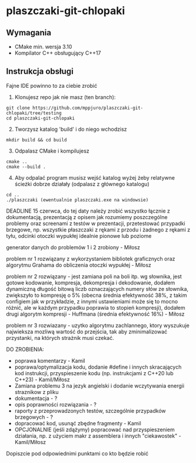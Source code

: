 # plaszczaki-git-chlopaki
## Wymagania
- CMake min. wersja 3.10
- Kompilator C++ obsługujący C++17
## Instrukcja obsługi
Fajne IDE powinno to za ciebie zrobić
1. Klonujesz repo jak nie masz (ten branch):
```console
git clone https://github.com/mppjuro/plaszczaki-git-chlopaki/tree/testing
cd plaszczaki-git-chlopaki
```
2. Tworzysz katalog 'build' i do niego wchodzisz
```console
mkdir build && cd build
```
3. Odpalasz CMake i kompilujesz
```console
cmake ..
cmake --build .
```
4. Aby odpalać program musisz wejść katalog wyżej żeby relatywne ścieżki dobrze działały (odpalasz z głównego katalogu)
```console
cd ..
./plaszczaki (ewentualnie plaszczaki.exe na windowsie)
```

DEADLINE 15 czerwca, do tej daty należy zrobić wszystko łącznie z dokumentacją, prezentacją z opisem jak rozumiemy poszczególne problemy oraz screenami z testów w prezentacji, przetestować przypadki brzegowe, np. wszystkie płaszczaki z rękami z przodu i żadnego z rękami z tyłu, odcinki otoczki wypukłej idealnie pionowe lub poziome

generator danych do problemów 1 i 2 zrobiony - Miłosz

problem nr 1 rozwiązany z wykorzystaniem bibliotek graficznych oraz algorytmu Grahama do obliczenia otoczki wypukłej - Miłosz

problem nr 2 rozwiązany - jest zamiana poli na boli itp. wg słownika, jest gotowe kodowanie, kompresja, dekompresja i dekodowanie, dodałem dynamiczną długość bitową liczb oznaczających numery słów ze słownika, zwiększyło to kompresję o 5% (obecna średnia efektywność 38%, z takim configiem jak w przykładzie, z innymi ustawieniami może się to mocno różnić, ale w każdym przypadku poprawia to stopień kompresji), dodałem drugi algorytm kompresji - Huffmana (średnia efektywność 16%) - Miłosz

problem nr 3 rozwiazany - uzytko algorytmu zachlannego, ktory wyszukuje najwieksza mozliwą wartość do przejścia, tak aby zminimalizować przystanki, na których strażnik musi czekać.

DO ZROBIENIA:
- poprawa komentarzy - Kamil
- poprawa/optymalizacja kodu, dodanie #define i innych skracających kod instrukcji, przyspieszenie kodu (np. instrukcjami z C++20 lub C++23) - Kamil/Miłosz
- Zamiana problemu 3 na jezyk angielski i dodanie wczytywania energii straznikow z pliku
- dokumentacja - ?
- opis poprawności rozwiązania - ?
- raporty z przeprowadzonych testów, szczególnie przypadków brzegowych - ?
- dopracować kod, usunąć zbędne fragmenty - Kamil
- OPCJONALNIE (jeśli zdążymy) popracować nad przyspieszeniem działania, np. z użyciem makr z assemblera i innych "ciekawostek" - Kamil/Miłosz

Dopiszcie pod odpowiednimi punktami co kto będzie robić
